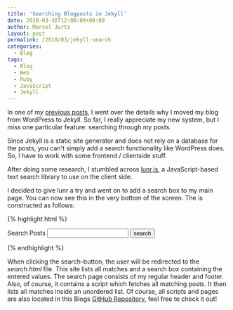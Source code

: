 ```yaml
---
title: 'Searching Blogposts in Jekyll'
date: 2018-03-30T12:00:00+00:00
author: Marcel Jurtz
layout: post
permalink: /2018/03/jekyll-search
categories:
  - Blog
tags:
  - Blog
  - Web
  - Ruby
  - JavaScript
  - Jekyll
---
```


In one of my [previous posts](/2018/03/moving-to-jekyll), I went over the details why I moved my blog from WordPress to Jekyll. So far, I really appreciate my new system, but I miss one particular feature: searching through my posts.

Since Jekyll is a static site generator and does not rely on a database for the posts, you can't simply add a search functionality like WordPress does. So, I have to work with some frontend / clientside stuff.

After doing some research, I stumbled across [lunr.js](https://lunrjs.com/), a JavaScript-based text search library to use on the client side.

I decided to give lunr a try and went on to add a search box to my main page. You can now see this in the very bottom of the screen. The is constructed as follows:

{% highlight html %}
<form action="/search.html" method="get">
  <label for="search_box">Search Posts</label>
  <input type="text" id="search_box" name="query">
  <input type="submit" value="search">
</form>
{% endhighlight %}

When clicking the search-button, the user will be redirected to the *search.html* file. This site lists all matches and a search box containing the entered values. The search page consists of my regular header and footer. Also, of course, it contains a script which fetches all matching posts. It then lists all matches inside an unordered list. Of course, all scripts and pages are also located in this Blogs [GitHub Repository](https://github.com/MarcelJurtz/blog.mjurtz.com), feel free to check it out! 